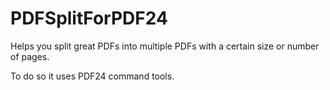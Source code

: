 # PDFSplitForPDF24
Helps you split great PDFs into multiple PDFs with a certain size or number of pages.

To do so it uses PDF24 command tools.

